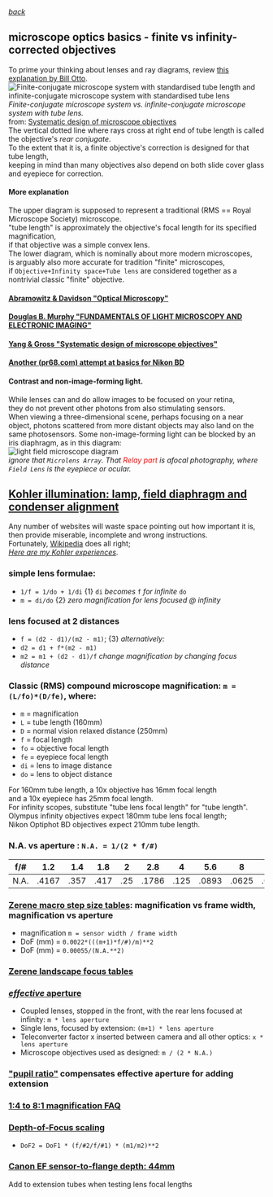  *[back](./)*
## microscope optics basics - finite vs infinity-corrected objectives  
To prime your thinking about lenses and ray diagrams, review [this explanation by Bill Otto](https://www.quora.com/Where-would-the-image-go-on-this-ray-diagram-of-a-telescope-What-about-the-axis-of-symmetry-Im-extremely-confused/answer/Bill-Otto-5).  
![Finite-conjugate microscope system with standardised tube length and infinite-conjugate microscope system with standardised tube lens](https://www.researchgate.net/publication/333091817/figure/fig4/AS:769795272220674@1560544903396/Finite-conjugate-microscope-system-with-standardised-tube-length-and-infinite-conjugate.png)  
*Finite-conjugate microscope system vs. infinite-conjugate microscope system with tube lens.*  
from:  [Systematic design of microscope objectives](https://www.researchgate.net/publication/333091817_Systematic_design_of_microscope_objectives_Part_I_System_review_and_analysis)  
The vertical dotted line where rays cross at right end of tube length is called the objective's *rear conjugate*.  
To the extent that it is, a finite objective's correction is designed for that tube length,  
keeping in mind than many objectives also depend on both slide cover glass and eyepiece for correction.  
#### More explanation
The upper diagram is supposed to represent a traditional (RMS == Royal Microscope Society) microscope.  
"tube length" is approximately the objective's focal length for its specified magnification,  
if that objective was a simple convex lens.  
The lower diagram, which is nominally about more modern microscopes,   
is arguably also more accurate for tradition "finite" microscopes,  
if `Objective+Infinity space+Tube lens` are considered together as a nontrivial classic "finite" objective.  

#### [Abramowitz &amp; Davidson "Optical Microscopy"](https://micro.magnet.fsu.edu/primer/pdfs/microscopy.pdf)  
#### [Douglas B. Murphy "FUNDAMENTALS OF LIGHT MICROSCOPY AND ELECTRONIC IMAGING"](https://www.biology.uoc.gr/courses/BIOL493/documents/book.pdf)  
#### [Yang &amp; Gross "Systematic design of microscope objectives"](https://www.degruyter.com/document/doi/10.1515/aot-2019-0002/html?lang=en)  
#### [Another (pr68.com) attempt at basics for Nikon BD](http://www.prc68.com/I/MicroPhotography.html)  

#### Contrast and non-image-forming light.  
While lenses can and do allow images to be focused on your retina,  
they do not prevent other photons from also stimulating sensors.  
When viewing a three-dimensional scene, perhaps focusing on a near object, 
photons scattered from more distant objects may also land on the same photosensors.
Some non-image-forming light can be blocked by an iris diaphragm, as in this diagram:  
![light field microscope diagram](https://www.researchgate.net/profile/Lois-Mignard-Debise/publication/324525451/figure/fig21/AS:615507233353755@1523759768932/Sketch-of-our-light-field-microscope.png)  
*ignore that `Microlens Array`. That <font color=red>Relay part</font> is afocal photography, where `Field Lens` is the eyepiece or ocular.*  

## [Kohler illumination: lamp, field diaphragm and condenser alignment](https://en.wikipedia.org/wiki/K%C3%B6hler_illumination)  
Any number of websites will waste space pointing out how important it is,  
then provide miserable, incomplete and wrong instructions.  
Fortunately, [Wikipedia](https://en.wikipedia.org/wiki/K%C3%B6hler_illumination) does all right;  
*[Here are my Kohler experiences](AO/Kohler)*.  

### simple lens formulae:
- `1/f = 1/do + 1/di`	{1} `di` *becomes* `f` *for infinite* `do`   
- `m = di/do`	{2} *zero magnification for lens focused @ infinity*  

### lens focused at 2 distances
- `f = (d2 - d1)/(m2 - m1)`; {3}  *alternatively:*  
- `d2 = d1 + f*(m2 - m1)`  
- `m2 = m1 + (d2 - d1)/f`  *change magnification by changing focus distance*  

### Classic (RMS) compound microscope magnification: `m = (L/fo)*(D/fe)`, where:  
- `m` = magnification    
- `L` = tube length (160mm)  
- `D` = normal vision relaxed distance (250mm)  
- `f` = focal length  
- `fo` = objective focal length  
- `fe` = eyepiece focal length  
- `di` = lens to image distance
- `do` = lens to object distance

For 160mm tube length, a 10x objective has 16mm focal length  
and a 10x eyepiece has 25mm focal length.  
For infinity scopes, substitute "tube lens focal length" for "tube length".  
Olympus infinity objectives expect 180mm tube lens focal length;  
Nikon Optiphot BD objectives expect 210mm tube length.  

### N.A. vs aperture : `N.A. = 1/(2 * f/#)`  
| f/# |  1.2  |  1.4 |  1.8 |  2  |  2.8  |   4  |  5.6  |   8   |  11  |   16   |  
| --- | ----- | ---- | ---- | --- | ----- | ---- | ----- | ----- | ---- | ------ |  
| N.A.| .4167 | .357 | .417 | .25 | .1786 | .125 | .0893 | .0625 | .045 | .03125 |  

### [Zerene macro step size tables](https://zerenesystems.com/cms/stacker/docs/tables/macromicrodof): magnification vs frame width, magnification vs aperture  
- magnification `m = sensor width / frame width`  
- DoF (mm) = `0.0022*(((m+1)*f/#)/m)**2`  
- DoF (mm) = `0.00055/(N.A.**2)`  

### [Zerene landscape focus tables](https://zerenesystems.com/cms/stacker/docs/tables/landscapes)  
### [*effective* aperture](https://www.photomacrography.net/forum/viewtopic.php?f=29&t=44327)  
- Coupled lenses, stopped in the front, with the rear lens focused at infinity: `m * lens aperture`  
- Single lens, focused by extension: `(m+1) * lens aperture`  
- Teleconverter factor x inserted between camera and all other optics: `x * lens aperture`  
- Microscope objectives used as designed: `m / (2 * N.A.)`  

### ["pupil ratio"](https://www.photomacrography.net/forum/viewtopic.php?f=29&t=8895) compensates effective aperture for adding extension
### [1:4 to 8:1 magnification FAQ](https://www.photomacrography.net/forum/viewtopic.php?f=29&t=24891)
### [Depth-of-Focus scaling](https://www.photomacrography.net/forum/viewtopic.php?f=8&t=19755)  
- `DoF2 = DoF1 * (f/#2/f/#1) * (m1/m2)**2`

### [Canon EF sensor-to-flange depth: 44mm](https://briansmith.com/flange-focal-distance-guide/)  
Add to extension tubes when testing lens focal lengths  
